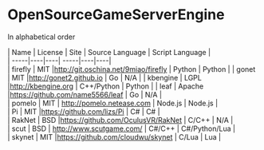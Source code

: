 # OpenSourceGameServerEngine

In alphabetical order

| Name | License | Site | Source Language | Script Language |  
| -----|----|----|  -----|----|----|    
| firefly   | MIT       |http://git.oschina.net/9miao/firefly   | Python        | Python        |
| gonet     | MIT       |http://gonet2.github.io                | Go            | N/A           |
| kbengine  | LGPL      |http://kbengine.org                    | C++/Python    | Python        | 
| leaf      | Apache    |https://github.com/name5566/leaf       | Go            | N/A           |  
| pomelo    | MIT       | http://pomelo.netease.com             | Node.js       | Node.js       |  
| Pi        | MIT       |https://github.com/lizs/Pi             | C#            | C#            |   
| RakNet    | BSD       |https://github.com/OculusVR/RakNet     | C/C++         | N/A           |    
| scut      | BSD       |  http://www.scutgame.com/             | C#/C++        | C#/Python/Lua |  
| skynet    | MIT       |https://github.com/cloudwu/skynet      | C/Lua         | Lua           |   
